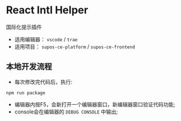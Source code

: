 # React Intl Helper

国际化提示插件

- 适用编辑器： `vscode` / `trae`
- 适用项目： `supos-ce-platform` / `supos-ce-frontend`

## 本地开发流程

- 每次修改完代码后，执行:

```
npm run package
```

- 编辑器内按F5，会新打开一个编辑器窗口，新编辑器窗口验证代码功能;
- console会在编辑器的 `DEBUG CONSOLE` 中输出;